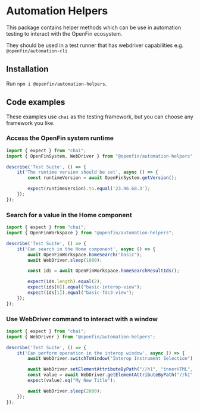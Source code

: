 # Automation Helpers

This package contains helper methods which can be use in automation testing to interact with the OpenFin ecosystem.

They should be used in a test runner that has webdriver capabilities e.g. `@openfin/automation-cli`

## Installation

Run `npm i @openfin/automation-helpers`.

## Code examples

These examples use `chai` as the testing framework, but you can choose any framework you like.

### Access the OpenFin system runtime

```typescript
import { expect } from "chai";
import { OpenFinSystem, WebDriver } from "@openfin/automation-helpers";

describe('Test Suite', () => {
    it('The runtime version should be set', async () => {
        const runtimeVersion = await OpenFinSystem.getVersion();

        expect(runtimeVersion).to.equal('23.96.68.3');
    });
});
```

### Search for a value in the Home component

```typescript
import { expect } from "chai";
import { OpenFinWorkspace } from "@openfin/automation-helpers";

describe('Test Suite', () => {
    it('Can search in the Home component', async () => {
        await OpenFinWorkspace.homeSearch("basic");
        await WebDriver.sleep(1000);

        const ids = await OpenFinWorkspace.homeSearchResultIds();

        expect(ids.length).equal(2);
        expect(ids[0]).equal("basic-interop-view");
        expect(ids[1]).equal("basic-fdc3-view");
    });
});
```

### Use WebDriver command to interact with a window

```typescript
import { expect } from "chai";
import { WebDriver } from "@openfin/automation-helpers";

describe('Test Suite', () => {
    it('Can perform operation in the interop window', async () => {
        await WebDriver.switchToWindow("Interop Instrument Selection");

        await WebDriver.setElementAttributeByPath("//h1", "innerHTML", "My New Title");
        const value = await WebDriver.getElementAttributeByPath("//h1", "innerHTML");
        expect(value).eq("My New Title");

        await WebDriver.sleep(2000);
    });
});
```
